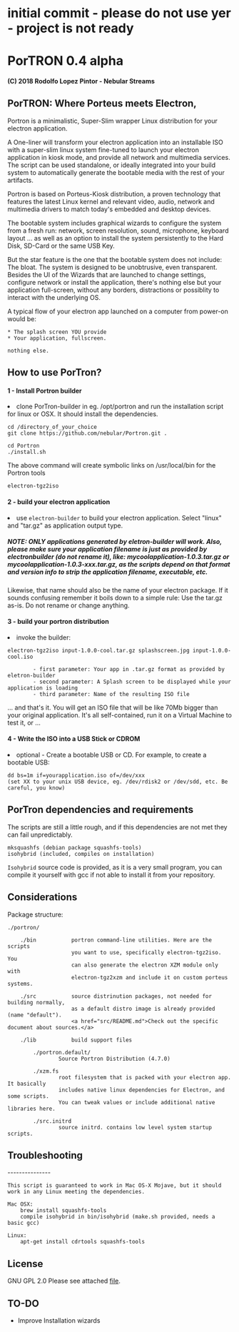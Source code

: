 <h1>initial commit - please do not use yer - project is not ready </h1>

<h1>PorTRON 0.4 alpha</h1>
<h4>(C) 2018 Rodolfo Lopez Pintor - Nebular Streams</h4>

<h2>PorTRON: Where Porteus meets Electron,</h2>

Portron is a minimalistic, Super-Slim wrapper Linux distribution for your electron
application.

A One-liner will transform your electron application into an installable ISO
with a super-slim linux system fine-tuned to launch your electron application in kiosk
mode, and provide all network and multimedia services. The script can be used standalone,
or ideally integrated into your build system to automatically generate the bootable
media with the rest of your artifacts.

Portron is based on Porteus-Kiosk distribution, a proven technology that features the
latest Linux kernel and relevant video, audio, network and multimedia drivers to match
today's embedded and desktop devices.

The bootable system includes graphical wizards to configure the system from a fresh run:
network, screen resolution, sound, microphone, keyboard layout ... as well as an option
to install the system persistently to the Hard Disk, SD-Card or the same USB Key.

But the star feature is the one that the bootable system does not include: The bloat. The system
is designed to be unobtrusive, even transparent. Besides the UI of the Wizards that are launched
to change settings, configure network or install the application, there's nothing else but your
application full-screen, without any borders, distractions or possiblity to interact with the
underlying OS.

A typical flow of your electron app launched on a computer from power-on would be:

    * The splash screen YOU provide
    * Your application, fullscreen.

    nothing else.

<h2>How to use PorTron?</h2>

<h4>1 - Install Portron builder</h4>

<li>clone PorTron-builder in eg. /opt/portron and run the installation script for
    linux or OSX. It should install the dependencies.</li>

    cd /directory_of_your_choice
    git clone https://github.com/nebular/Portron.git .

    cd Portron
    ./install.sh

The above command will create symbolic links on /usr/local/bin for the Portron tools

    electron-tgz2iso


<h4>2 - build your electron application</h4>
<li>use <code>electron-builder</code> to build your electron application. Select "linux" and
    "tar.gz" as application output type.
<h5>
NOTE: ONLY applications generated by eletron-builder will work. Also, please make sure your application filename is
    just as provided by electronbuilder (do not rename it), like: mycoolapplication-1.0.3.tar.gz or
    mycoolapplication-1.0.3-xxx.tar.gz, as the scripts depend on that format and version info to strip
    the application filename, executable, etc.
</h5>

Likewise, that name should also be the name of your electron package. If it sounds confusing remember it boils down to a simple rule: Use the tar.gz as-is. Do not rename or change anything.


<h4>3 - build your portron distribution</h4>
<li>invoke the builder:</li>

    electron-tgz2iso input-1.0.0-cool.tar.gz splashscreen.jpg input-1.0.0-cool.iso

            - first parameter: Your app in .tar.gz format as provided by eletron-builder
            - second parameter: A Splash screen to be displayed while your application is loading
            - third parameter: Name of the resulting ISO file


... and that's it. You will get an ISO file that will be like 70Mb bigger than your original application. It's all self-contained, run it on a Virtual Machine to test it, or ...

<h4>4 - Write the ISO into a USB Stick or CDROM</h4>
<li> optional - Create a bootable USB or CD. For example, to create a bootable USB:</li>

    dd bs=1m if=yourapplication.iso of=/dev/xxx
    (set XX to your unix USB device, eg. /dev/rdisk2 or /dev/sdd, etc. Be careful, you know)


<h2>PorTron dependencies and requirements</h2>

The scripts are still a little rough, and if this dependencies are not met they can fail unpredictably.

    mksquashfs (debian package squashfs-tools)
    isohybrid (included, compiles on installation)

<code>Isohybrid</code> source code is provided, as it is a very small program, you can compile it yourself with gcc if not able to install it from your repository.

Considerations
--------------

Package structure:

    ./portron/

        ./bin           portron command-line utilities. Here are the scripts
                        you want to use, specifically electron-tgz2iso. You
                        can also generate the electron XZM module only with
                        electron-tgz2xzm and include it on custom porteus systems.

        ./src           source distrinution packages, not needed for building normally,
                        as a default distro image is already provided (name "default").
                        <a href="src/README.md">Check out the specific document about sources.</a>
                   
        ./lib           build support files

            ./portron.default/
                    Source Portron Distribution (4.7.0)

            ./xzm.fs
                    root filesystem that is packed with your electron app. It basically
                    includes native linux dependencies for Electron, and some scripts.
                    You can tweak values or include additional native libraries here.

            ./src.initrd
                    source initrd. contains low level system startup scripts.

<h2>Troubleshooting</h2>
---------------

    This script is guaranteed to work in Mac OS-X Mojave, but it should
    work in any Linux meeting the dependencies.

    Mac OSX:
        brew install squashfs-tools
        compile isohybrid in bin/isohybrid (make.sh provided, needs a basic gcc)

    Linux:
        apt-get install cdrtools squashfs-tools


License
-------

GNU GPL 2.0
Please see attached <a href="GNU_GPL">file</a>.


TO-DO
------

- Improve Installation wizards

